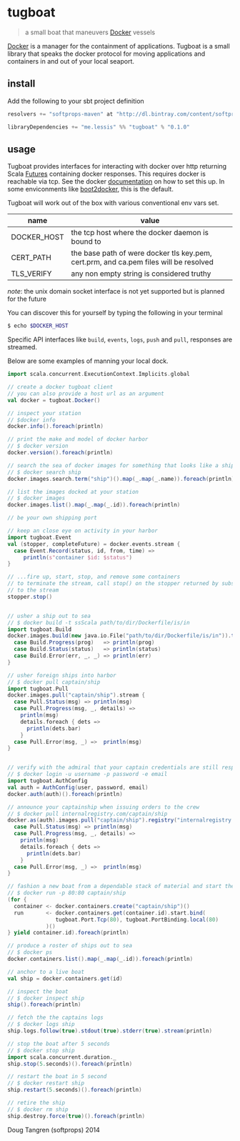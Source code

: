 # tugboat

> a small boat that maneuvers [Docker](http://www.docker.com/) vessels

[Docker](http://www.docker.com/) is a manager for the containment of applications. Tugboat is a small library
that speaks the docker protocol for moving applications and containers in and out of your local seaport.

## install

Add the following to your sbt project definition

```scala
resolvers += "softprops-maven" at "http://dl.bintray.com/content/softprops/maven"

libraryDependencies += "me.lessis" %% "tugboat" % "0.1.0"
```

## usage

Tugboat provides interfaces for interacting with docker over http returning Scala [Futures](http://www.scala-lang.org/api/current/index.html#scala.concurrent.Future) containing docker responses. This requires docker is reachable via tcp. See the docker [documentation](https://docs.docker.com/articles/basics/#bind-docker-to-another-hostport-or-a-unix-socket) on how to set this up. In some enviconments like [boot2docker](https://github.com/boot2docker/boot2docker), this is the default.

Tugboat will work out of the box with various conventional env vars set.

name        | value
------------|--------------------------------------------------------------------------------------
DOCKER_HOST | the tcp host where the docker daemon is bound to
CERT_PATH   | the base path of were docker tls key.pem, cert.prm, and ca.pem files will be resolved
TLS_VERIFY  | any non empty string is considered truthy

_note_: the unix domain socket interface is not yet supported but is planned for the future

You can discover this for yourself by typing the following in your terminal

```bash
$ echo $DOCKER_HOST
```

Specific API interfaces like `build`, `events`, `logs`, `push` and `pull`, responses are streamed.

Below are some examples of manning your local dock.

```scala
import scala.concurrent.ExecutionContext.Implicits.global

// create a docker tugboat client
// you can also provide a host url as an argument
val docker = tugboat.Docker()

// inspect your station
// $docker info
docker.info().foreach(println)

// print the make and model of docker harbor
// $ docker version
docker.version().foreach(println)

// search the sea of docker images for something that looks like a ship
// $ docker search ship
docker.images.search.term("ship")().map(_.map(_.name)).foreach(println)

// list the images docked at your station
// $ docker images
docker.images.list().map(_.map(_.id)).foreach(println)

// be your own shipping port

// keep an close eye on activity in your harbor
import tugboat.Event
val (stopper, completeFuture) = docker.events.stream {
  case Event.Record(status, id, from, time) =>
     println(s"container $id: $status")
}

// ...fire up, start, stop, and remove some containers
// to terminate the stream, call stop() on the stopper returned by subscribing
// to the stream
stopper.stop()


// usher a ship out to sea
// $ docker build -t ssScala path/to/dir/Dockerfile/is/in
import tugboat.Build 
docker.images.build(new java.io.File("path/to/dir/Dockerfile/is/in")).tag("ssScala").stream {
  case Build.Progress(prog)   => println(prog)
  case Build.Status(status)   => println(status)
  case Build.Error(err, _, _) => println(err)
}

// usher foreign ships into harbor
// $ docker pull captain/ship
import tugboat.Pull
docker.images.pull("captain/ship").stream {
  case Pull.Status(msg) => println(msg)
  case Pull.Progress(msg, _, details) =>
    println(msg)
    details.foreach { dets =>
      println(dets.bar)
    }
  case Pull.Error(msg, _) =>  println(msg)
}


// verify with the admiral that your captain credentials are still respectable
// $ docker login -u username -p password -e email
import tugboat.AuthConfig
val auth = AuthConfig(user, password, email)
docker.auth(auth)().foreach(println)

// announce your captainship when issuing orders to the crew
// $ docker pull internalregistry.com/captain/ship
docker.as(auth).images.pull("captain/ship").registry("internalregistry.com").stream {
  case Pull.Status(msg) => println(msg)
  case Pull.Progress(msg, _, details) =>
    println(msg)
    details.foreach { dets =>
      println(dets.bar)
    }
  case Pull.Error(msg, _) =>  println(msg)
}

// fashion a new boat from a dependable stack of material and start the engines
// $ docker run -p 80:80 captain/ship
(for {
  container <- docker.containers.create("captain/ship")()
  run       <- docker.containers.get(container.id).start.bind(
               tugboat.Port.Tcp(80), tugboat.PortBinding.local(80)
            )()
} yield container.id).foreach(println)

// produce a roster of ships out to sea
// $ docker ps
docker.containers.list().map(_.map(_.id)).foreach(println)

// anchor to a live boat
val ship = docker.containers.get(id)

// inspect the boat
// $ docker inspect ship
ship().foreach(println)

// fetch the the captains logs
// $ docker logs ship
ship.logs.follow(true).stdout(true).stderr(true).stream(println)

// stop the boat after 5 seconds
// $ docker stop ship
import scala.concurrent.duration._
ship.stop(5.seconds)().foreach(println)

// restart the boat in 5 second
// $ docker restart ship
ship.restart(5.seconds)().foreach(println)

// retire the ship
// $ docker rm ship
ship.destroy.force(true)().foreach(println)
```

Doug Tangren (softprops) 2014
